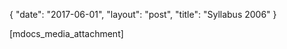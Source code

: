 {
   "date": "2017-06-01",
   "layout": "post",
   "title": "Syllabus 2006"
}

[mdocs_media_attachment]
